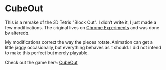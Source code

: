 CubeOut
=======

This is a remake of the 3D Tetris "Block Out". I didn't write it, I just made a few modifications. The original lives on [Chrome Experiments](http://www.chromeexperiments.com/detail/cubeout/?f=) and was done by [alteredq](https://github.com/alteredq).

My modifications correct the way the pieces rotate. Animation can get a little jaggy occasionally, but everything behaves as it should. I did not intend to make this perfect but merely playable.

Check out the game here: [CubeOut](http://ringdingcoder.github.com/CubeOut/)
